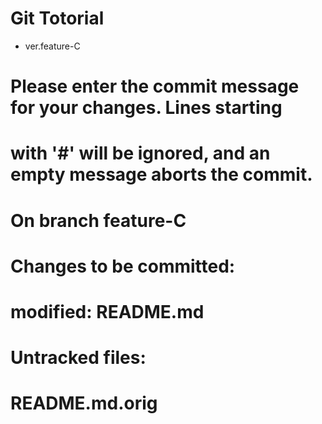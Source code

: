 # Git Totorial 
 
 - ver.feature-C

# Please enter the commit message for your changes. Lines starting
# with '#' will be ignored, and an empty message aborts the commit.
#
# On branch feature-C
# Changes to be committed:
#	modified:   README.md
#
# Untracked files:
#	README.md.orig
#
